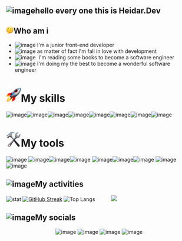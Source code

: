 ## ![image](https://github.com/heidar-dev-2024/heidar-dev-2024/assets/165137772/389c6dd1-e88e-4bca-987c-50dc4c980f5f)hello every one this is **Heidar.Dev**

###

## ![](https://github.com/heidar-dev-2024/heidar-dev-2024/blob/main/Thinking%20Face%20(2).png)Who am i
  
- ![image](https://github.com/heidar-dev-2024/heidar-dev-2024/assets/165137772/fe129c1e-7269-4f54-8e26-4daa98a75fe1)&nbsp;I'm a junior front-end developer
- ![image](https://github.com/heidar-dev-2024/heidar-dev-2024/assets/165137772/ce578ed0-d9db-44e8-bf83-8905d4c33488)&nbsp;as matter of fact I'm fall in love with development
- ![image](https://github.com/heidar-dev-2024/heidar-dev-2024/assets/165137772/13732676-7865-4541-bbf3-2231e7ebc1af)&nbsp;&nbsp;I'm reading some books to become a software engineer
- ![image](https://github.com/heidar-dev-2024/heidar-dev-2024/assets/165137772/7b3dce95-6814-4e2d-a5ad-5fb2c3257c0a)&nbsp;I'm doing my the best to become a wonderful software engineer
  

# ![](https://github.com/heidar-dev-2024/heidar-dev-2024/blob/main/Rocket.png)My skills

![image](https://github.com/heidar-dev-2024/heidar-dev-2024/assets/165137772/71f1435e-3248-4fb4-b691-06117a698868)![image](https://github.com/heidar-dev-2024/heidar-dev-2024/assets/165137772/57dbd68a-6934-4e96-a49b-2e94b22bcb18)![image](https://github.com/heidar-dev-2024/heidar-dev-2024/assets/165137772/c18ac719-4376-40f9-b2d8-f9272d261e09)![image](https://github.com/heidar-dev-2024/heidar-dev-2024/assets/165137772/96dbb118-e369-4292-a8e6-7d9c56a85a85)![image](https://github.com/heidar-dev-2024/heidar-dev-2024/assets/165137772/0e24dd45-96ca-44de-9dc8-594671eed82b)![image](https://github.com/heidar-dev-2024/heidar-dev-2024/assets/165137772/ad5ead4c-de5f-417c-895f-8ae34b3fa6f3)![image](https://github.com/heidar-dev-2024/heidar-dev-2024/assets/165137772/da8bc7cc-bde2-4227-ad99-c308617d5219)![image](https://github.com/heidar-dev-2024/heidar-dev-2024/assets/165137772/dcaefb3d-c76c-4162-9d56-3cf591cd0722)




# ![](https://github.com/heidar-dev-2024/heidar-dev-2024/blob/main/Hammer%20And%20Wrench.png)My tools

![image](https://github.com/heidar-dev-2024/heidar-dev-2024/assets/165137772/41858914-dce4-4bc3-8a13-14ffbf35b27a) ![image](https://github.com/heidar-dev-2024/heidar-dev-2024/assets/165137772/4986c537-7a72-4dbb-91df-6ff9c4065d84)![image](https://github.com/heidar-dev-2024/heidar-dev-2024/assets/165137772/0f7013a6-ce31-4837-84f6-aa64a608a583)![image](https://github.com/heidar-dev-2024/heidar-dev-2024/assets/165137772/26e728e6-95ec-4a24-a0ed-fd7a730c7648)
![image](https://github.com/heidar-dev-2024/heidar-dev-2024/assets/165137772/45d22665-903a-43c8-b2ff-2d362782dd30)![image](https://github.com/heidar-dev-2024/heidar-dev-2024/assets/165137772/7ab7c9c6-c7e0-4bb8-8cb9-db39b7e05252)![image](https://github.com/heidar-dev-2024/heidar-dev-2024/assets/165137772/fcf976ab-0e36-4bf0-8cec-df2497461e2a)
![image](https://github.com/heidar-dev-2024/heidar-dev-2024/assets/165137772/d52691c5-6f67-46e3-8984-de50083c05cc)![image](https://github.com/heidar-dev-2024/heidar-dev-2024/assets/165137772/ad820e9b-668d-4712-8e50-a7568df48a94)




## ![image](https://github.com/heidar-dev-2024/heidar-dev-2024/assets/165137772/863e4a0f-f614-4076-8bd1-587afbd97196)My activities




![stat](https://github-readme-stats.vercel.app/api?username=heidar-dev-2024&show_icons=true&theme=radical)
[![GitHub Streak](https://streak-stats.demolab.com?user=heidar-dev-2024&theme=radical&card_width=370)](https://git.io/streak-stats)
![Top Langs](https://github-readme-stats.vercel.app/api/top-langs/?username=heidar-dev-2024&layout=donut)&nbsp;&nbsp;&nbsp;&nbsp;&nbsp;&nbsp;&nbsp;&nbsp;&nbsp;&nbsp;
![](https://github-profile-trophy.vercel.app/?username=heidar-dev-2024&row=2&column=3)



## ![image](https://github.com/heidar-dev-2024/heidar-dev-2024/assets/165137772/9c9610de-c130-4ba5-aa1b-e64883d0c6c5)My socials

<div align="center">
  
![image](https://github.com/heidar-dev-2024/heidar-dev-2024/assets/165137772/b9c01576-c4b8-43b8-90bf-eeafca958ba7)
![image](https://github.com/heidar-dev-2024/heidar-dev-2024/assets/165137772/a5a54070-28fd-46f5-9d61-079645ccdfc9)
![image](https://github.com/heidar-dev-2024/heidar-dev-2024/assets/165137772/524077c5-2830-43ec-a35c-b412413c16df)
![image](https://github.com/heidar-dev-2024/heidar-dev-2024/assets/165137772/3ebf32ff-dd64-4746-919e-e7204248e5fe)

</div>











